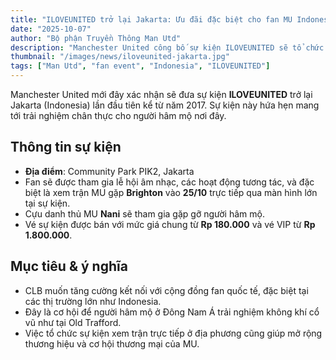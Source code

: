 ```yaml
---
title: "ILOVEUNITED trở lại Jakarta: Ưu đãi đặc biệt cho fan MU Indonesia"
date: "2025-10-07"
author: "Bộ phận Truyền Thông Man Utd"
description: "Manchester United công bố sự kiện ILOVEUNITED sẽ tổ chức tại Jakarta (Indonesia) vào tháng 10, mang tới trải nghiệm gặp gỡ và xem trận trực tiếp cho người hâm mộ địa phương."
thumbnail: "/images/news/iloveunited-jakarta.jpg"
tags: ["Man Utd", "fan event", "Indonesia", "ILOVEUNITED"]
---
```


Manchester United mới đây xác nhận sẽ đưa sự kiện **ILOVEUNITED** trở lại Jakarta (Indonesia) lần đầu tiên kể từ năm 2017. Sự kiện này hứa hẹn mang tới trải nghiệm chân thực cho người hâm mộ nơi đây.

## Thông tin sự kiện

- **Địa điểm**: Community Park PIK2, Jakarta  
- Fan sẽ được tham gia lễ hội âm nhạc, các hoạt động tương tác, và đặc biệt là xem trận MU gặp **Brighton** vào **25/10** trực tiếp qua màn hình lớn tại sự kiện.  
- Cựu danh thủ MU **Nani** sẽ tham gia gặp gỡ người hâm mộ.  
- Vé sự kiện được bán với mức giá chung từ **Rp 180.000** và vé VIP từ **Rp 1.800.000**.  

## Mục tiêu & ý nghĩa

- CLB muốn tăng cường kết nối với cộng đồng fan quốc tế, đặc biệt tại các thị trường lớn như Indonesia.  
- Đây là cơ hội để người hâm mộ ở Đông Nam Á trải nghiệm không khí cổ vũ như tại Old Trafford.  
- Việc tổ chức sự kiện xem trận trực tiếp ở địa phương cũng giúp mở rộng thương hiệu và cơ hội thương mại của MU.
